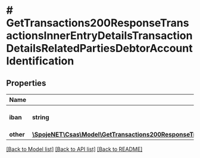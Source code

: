 # # GetTransactions200ResponseTransactionsInnerEntryDetailsTransactionDetailsRelatedPartiesDebtorAccountIdentification

## Properties

Name | Type | Description | Notes
------------ | ------------- | ------------- | -------------
**iban** | **string** | IBAN of the debtor account | [optional]
**other** | [**\SpojeNET\Csas\Model\GetTransactions200ResponseTransactionsInnerEntryDetailsTransactionDetailsRelatedPartiesDebtorAccountIdentificationOther**](GetTransactions200ResponseTransactionsInnerEntryDetailsTransactionDetailsRelatedPartiesDebtorAccountIdentificationOther.md) |  | [optional]

[[Back to Model list]](../../README.md#models) [[Back to API list]](../../README.md#endpoints) [[Back to README]](../../README.md)
